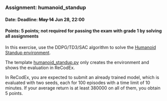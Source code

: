### Assignment: humanoid_standup
#### Date: Deadline: ~~May 14~~ Jun 28, 22:00
#### Points: 5 points; not required for passing the exam with grade 1 by solving all assignments

In this exercise, use the DDPG/TD3/SAC algorithm to solve the
[Humanoid Standup environment](https://gymnasium.farama.org/environments/mujoco/humanoid_standup/).

The template [humanoid_standup.py](https://github.com/ufal/npfl139/tree/master/labs/09/humanoid_standup.py)
only creates the environment and shows the evaluation in ReCodEx.

In ReCodEx, you are expected to submit an already trained model, which is
evaluated with two seeds, each for 100 episodes with a time limit of 10 minutes.
If your average return is at least 380000 on all of them, you obtain 5 points.
